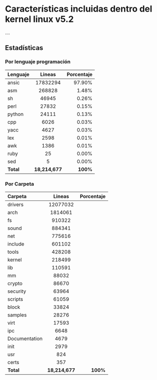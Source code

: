 # Características incluidas dentro del kernel linux v5.2

....

## Estadísticas

### Por lenguaje programación

| Lenguaje  |     Lineas     | Porcentaje |
|:--------- |:--------------:| ----------:|
| ansic     |    17832294    |     97.90% |
| asm       |     268828     |      1.48% |
| sh        |     46945      |      0.26% |
| perl      |     27832      |      0.15% |
| python    |     24111      |      0.13% |
| cpp       |      6026      |      0.03% |
| yacc      |      4627      |      0.03% |
| lex       |      2598      |      0.01% |
| awk       |      1386      |      0.01% |
| ruby      |       25       |      0.00% |
| sed       |       5        |      0.00% |
| **Total** | **18,214,677** |   **100%** |

### Por Carpeta

| Carpeta       |     Lineas     | Porcentaje |
|:------------- |:--------------:| ----------:|
| drivers       |    12077032    |            |
| arch          |    1814061     |            |
| fs            |     910322     |            |
| sound         |     884341     |            |
| net           |     775616     |            |
| include       |     601102     |            |
| tools         |     428208     |            |
| kernel        |     218499     |            |
| lib           |     110591     |            |
| mm            |     88032      |            |
| crypto        |     86670      |            |
| security      |     63964      |            |
| scripts       |     61059      |            |
| block         |     33824      |            |
| samples       |     28276      |            |
| virt          |     17593      |            |
| ipc           |      6648      |            |
| Documentation |      4679      |            |
| init          |      2979      |            |
| usr           |      824       |            |
| certs         |      357       |            |
| **Total**     | **18,214,677** |   **100%** |
